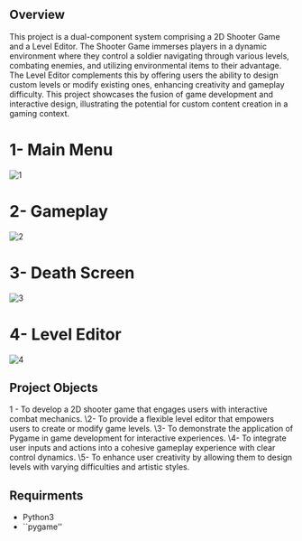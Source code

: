 ## Overview
This project is a dual-component system comprising a 2D Shooter Game and a Level Editor. The Shooter Game immerses players in a dynamic environment where they control a soldier navigating through various levels, combating enemies, and utilizing environmental items to their advantage. The Level Editor complements this by offering users the ability to design custom levels or modify existing ones, enhancing creativity and gameplay difficulty. This project showcases the fusion of game development and interactive design, illustrating the potential for custom content creation in a gaming context.

# 1- Main Menu
![1](https://github.com/user-attachments/assets/e3263d6d-e8d8-4629-8408-49f3cfa66ad3)

# 2- Gameplay
![2](https://github.com/user-attachments/assets/05cfc0a0-4e31-431a-a89b-ee99bd579d43)

# 3- Death Screen
![3](https://github.com/user-attachments/assets/3e592f33-fdc7-4206-a8d2-4ef5fdb758a0)

# 4- Level Editor
![4](https://github.com/user-attachments/assets/7257303e-e812-4d39-a78c-3f1d15b11c58)

## Project Objects
1 - To develop a 2D shooter game that engages users with interactive combat mechanics.
\2- To provide a flexible level editor that empowers users to create or modify game levels.
\3- To demonstrate the application of Pygame in game development for interactive experiences.
\4- To integrate user inputs and actions into a cohesive gameplay experience with clear control dynamics.
\5- To enhance user creativity by allowing them to design levels with varying difficulties and artistic styles.

## Requirments
- Python3
- ``pygame''
